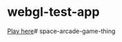 # webgl-test-app

[Play here](https://jani-nykanen.github.io/webgl-test-app/)# space-arcade-game-thing
